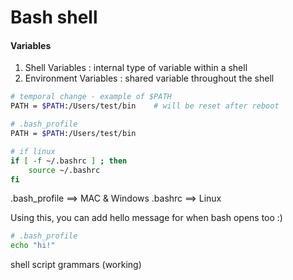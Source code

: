 # Bash shell

#### Variables
1. Shell Variables : internal type of variable within a shell
2. Environment Variables : shared variable throughout the shell
```BASH
# temporal change - example of $PATH
PATH = $PATH:/Users/test/bin    # will be reset after reboot

# .bash_profile
PATH = $PATH:/Users/test/bin

# if linux
if [ -f ~/.bashrc ] ; then
    source ~/.bashrc
fi
```
.bash_profile ==> MAC & Windows
.bashrc ==> Linux

Using this, you can add hello message for when bash opens too :)
```BASH
# .bash_profile
echo "hi!"
```

shell script grammars (working)
